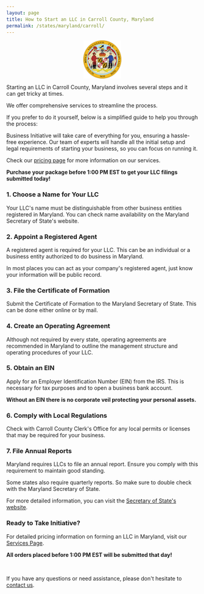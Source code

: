 ```yaml
---
layout: page
title: How to Start an LLC in Carroll County, Maryland
permalink: /states/maryland/carroll/
---
```


<a href="{{ site.data.resources.state_sos_websites.maryland }}" target="_blank">
    <img src="/images/state-seals/maryland-seal.png" alt="Maryland State Seal" style="display: block; margin: 10px auto; width: 100px;">
</a>

<p>Starting an LLC in Carroll County, Maryland involves several steps and it can get tricky at times.</p>

<p>We offer comprehensive services to streamline the process.</p>

<p>If you prefer to do it yourself, below is a simplified guide to help you through the process:</p>

<p>Business Initiative will take care of everything for you, ensuring a hassle-free experience. Our team of experts will handle all the initial setup and legal requirements of starting your business, so you can focus on running it.</p>

<p>Check our <a href="/services/">pricing page</a> for more information on our services.</p>
<p><b>Purchase your package before 1:00 PM EST to get your LLC filings submitted today!</b></p>

<h3>1. Choose a Name for Your LLC</h3>
<p>Your LLC's name must be distinguishable from other business entities registered in Maryland. You can check name availability on the Maryland Secretary of State's website.</p>

<h3>2. Appoint a Registered Agent</h3>
<p>A registered agent is required for your LLC. This can be an individual or a business entity authorized to do business in Maryland.</p>

<p>In most places you can act as your company's registered agent, just know your information will be public record.<p>

<h3>3. File the Certificate of Formation</h3>
<p>Submit the Certificate of Formation to the Maryland Secretary of State. This can be done either online or by mail.</p>

<h3>4. Create an Operating Agreement</h3>
<p>Although not required by every state, operating agreements are recommended in Maryland to outline the management structure and operating procedures of your LLC.</p>

<h3>5. Obtain an EIN</h3>
<p>Apply for an Employer Identification Number (EIN) from the IRS. This is necessary for tax purposes and to open a business bank account.</p>

<p><b>Without an EIN there is no corporate veil protecting your personal assets.</b></p>

<h3>6. Comply with Local Regulations</h3>
<p>Check with Carroll County Clerk's Office for any local permits or licenses that may be required for your business.</p>

<h3>7. File Annual Reports</h3>
<p>Maryland requires LLCs to file an annual report. Ensure you comply with this requirement to maintain good standing.</p>

<p>Some states also require quarterly reports. So make sure to double check with the Maryland Secretary of State.</p>

<p>For more detailed information, you can visit the <a href="{{ site.data.resources.state_sos_websites.maryland }}" target="_blank">Secretary of State's website</a>.</p>

<h3>Ready to Take Initiative?</h3>
<p>For detailed pricing information on forming an LLC in Maryland, visit our <a href="/services/">Services Page</a>.</p>
<p><b>All orders placed before 1:00 PM EST will be submitted that day!</b></p>
<br>
<p>If you have any questions or need assistance, please don't hesitate to <a href="https://www.businessinitiative.org/contact/" target="_blank">contact us</a>.</p>
